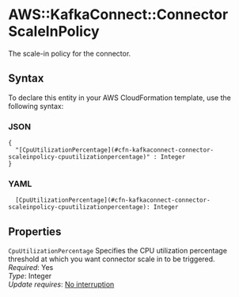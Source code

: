 # AWS::KafkaConnect::Connector ScaleInPolicy<a name="aws-properties-kafkaconnect-connector-scaleinpolicy"></a>

The scale\-in policy for the connector\.

## Syntax<a name="aws-properties-kafkaconnect-connector-scaleinpolicy-syntax"></a>

To declare this entity in your AWS CloudFormation template, use the following syntax:

### JSON<a name="aws-properties-kafkaconnect-connector-scaleinpolicy-syntax.json"></a>

```
{
  "[CpuUtilizationPercentage](#cfn-kafkaconnect-connector-scaleinpolicy-cpuutilizationpercentage)" : Integer
}
```

### YAML<a name="aws-properties-kafkaconnect-connector-scaleinpolicy-syntax.yaml"></a>

```
  [CpuUtilizationPercentage](#cfn-kafkaconnect-connector-scaleinpolicy-cpuutilizationpercentage): Integer
```

## Properties<a name="aws-properties-kafkaconnect-connector-scaleinpolicy-properties"></a>

`CpuUtilizationPercentage`  <a name="cfn-kafkaconnect-connector-scaleinpolicy-cpuutilizationpercentage"></a>
Specifies the CPU utilization percentage threshold at which you want connector scale in to be triggered\.  
*Required*: Yes  
*Type*: Integer  
*Update requires*: [No interruption](https://docs.aws.amazon.com/AWSCloudFormation/latest/UserGuide/using-cfn-updating-stacks-update-behaviors.html#update-no-interrupt)